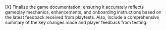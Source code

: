 [X] Finalize the game documentation, ensuring it accurately reflects gameplay mechanics, enhancements, and onboarding instructions based on the latest feedback received from playtests. Also, include a comprehensive summary of the key changes made and player feedback from testing.